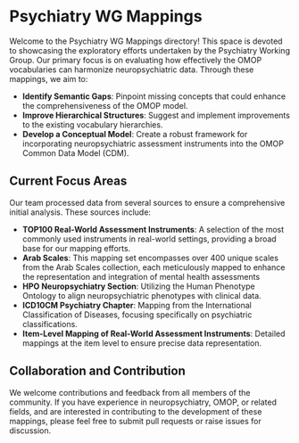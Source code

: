 # Psychiatry WG Mappings

Welcome to the Psychiatry WG Mappings directory! This space is devoted to showcasing the exploratory efforts undertaken by the Psychiatry Working Group. Our primary focus is on evaluating how effectively the OMOP vocabularies can harmonize neuropsychiatric data. Through these mappings, we aim to:
* **Identify Semantic Gaps**: Pinpoint missing concepts that could enhance the comprehensiveness of the OMOP model.
* **Improve Hierarchical Structures**: Suggest and implement improvements to the existing vocabulary hierarchies.
* **Develop a Conceptual Model**: Create a robust framework for incorporating neuropsychiatric assessment instruments into the OMOP Common Data Model (CDM).

## Current Focus Areas
Our team processed data from several sources to ensure a comprehensive initial analysis. These sources include:

* **TOP100 Real-World Assessment Instruments**: A selection of the most commonly used instruments in real-world settings, providing a broad base for our mapping efforts.
* **Arab Scales**: This mapping set encompasses over 400 unique scales from the Arab Scales collection, each meticulously mapped to enhance the representation and integration of mental health assessments
* **HPO Neuropsychiatry Section**: Utilizing the Human Phenotype Ontology to align neuropsychiatric phenotypes with clinical data.
* **ICD10CM Psychiatry Chapter**: Mapping from the International Classification of Diseases, focusing specifically on psychiatric classifications.
* **Item-Level Mapping of Real-World Assessment Instruments**: Detailed mappings at the item level to ensure precise data representation.

## Collaboration and Contribution
We welcome contributions and feedback from all members of the community. If you have experience in neuropsychiatry, OMOP, or related fields, and are interested in contributing to the development of these mappings, please feel free to submit pull requests or raise issues for discussion.

